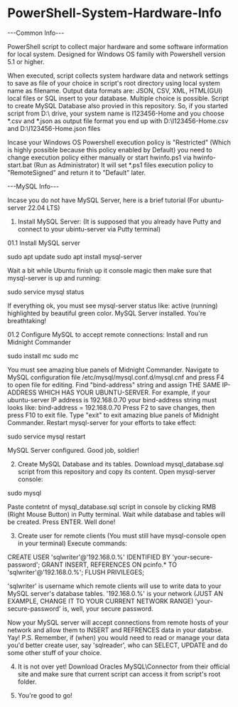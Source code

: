 # PowerShell-System-Hardware-Info
---Common Info---

PowerShell script to collect major hardware and some software information for local system. 
Designed for Windows OS family with Powershell version 5.1 or higher.

When executed, script collects system hardware data and network settings to save as file of your choice in script's root directory using local system name as filename.
Output data formats are: JSON, CSV, XML, HTML(GUI) local files or SQL insert to your database. Multiple choiсe is possible. Script to create MySQL Database also provied in this repository.
So, if you started script from D:\ drive, your system name is I123456-Home and you choose *.csv and *.json as output file format you end up with D:\I123456-Home.csv and D:\I123456-Home.json files

Incase your Windows OS Powershell execution policy is "Restricted" (Which is highly possible because this policy enabled by Default) 
you need to change execution policy either manually or start hwinfo.ps1 via hwinfo-start.bat (Run as Administrator)
It will set *.ps1 files execution policy to "RemoteSigned" and return it to "Default" later.

---MySQL Info---

Incase you do not have MySQL Server, here is a brief tutorial (For ubuntu-server 22.04 LTS)

01. Install MySQL Server:
(It is supposed that you already have Putty and connect to your ubintu-server via Putty terminal)

01.1 Install MySQL server

sudo apt update
sudo apt install mysql-server

Wait a bit while Ubuntu finish up it console magic then make sure that mysql-server is up and running:

sudo service mysql status

If everything ok, you must see mysql-server status like: active (running) highlighted by beautiful green color. 
MySQL Server installed. You're breathtaking!

01.2 Configure MySQL to accept remote connections:
Install and run Midnight Commander

sudo install mc
sudo mc 

You must see amazing blue panels of Midnight Commander.
Navigate to MySQL configuration file /etc/mysql/mysql.conf.d/mysql.cnf and press F4 to open file for editing.
Find "bind-address" string and assign THE SAME IP-ADDRESS WHICH HAS YOUR UBUNTU-SERVER. 
For example, if your ubuntu-server IP address is 192.168.0.70 your bind-address string must looks like: 
bind-address = 192.168.0.70 
Press F2 to save changes, then press F10 to exit file. Type "exit" to exit amazing blue panels of Midnight Commander.
Restart mysql-server for your efforts to take effect:

sudo service mysql restart

MySQL Server configured. Good job, soldier!


02. Create MySQL Database and its tables.
Download mysql_database.sql script from this repository and copy its content. Open mysql-server console: 

sudo mysql

Paste contetnt of mysql_database.sql script in console by clicking RMB (Right Mouse Button) in Putty terminal.
Wait while database and tables will be created. Press ENTER. Well done!

03. Create user for remote clients (You must still have mysql-console open in your terminal)
Execute commands:  

CREATE USER 'sqlwriter'@'192.168.0.%' IDENTIFIED BY 'your-secure-password';
GRANT INSERT, REFERENCES ON pcinfo.* TO 'sqlwriter'@'192.168.0.%';
FLUSH PRIVILEGES;

'sqlwriter' is username which remote clients will use to write data to your MySQL server's database tables.
'192.168.0.%' is your network (JUST AN EXAMPLE, CHANGE IT TO YOUR CURRENT NETWORK RANGE)
'your-secure-password' is, well, your secure password. 

Now your MySQL server will accept connections from remote hosts of your network and allow them to INSERT and REFRENCES data in your databse.
Yay!
P.S. Remember, if (when) you would need to read or manage your data you'd better create user, say 'sqlreader', who can SELECT, UPDATE and do some other stuff of your choice.

04. It is not over yet!
Download Oracles MySQL\Connector from their official site and make sure that current script can access it from script's root folder.

05. You're good to go!
